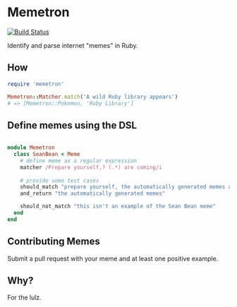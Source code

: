 # Memetron

[![Build
Status](https://travis-ci.org/audy/memetron.svg?branch=master)](https://travis-ci.org/audy/memetron)

Identify and parse internet "memes" in Ruby.

## How

```ruby
require 'memetron'

Memetron::Matcher.match('A wild Ruby library appears')
# => [Memetron::Pokemon, 'Ruby Library']
```

## Define memes using the DSL

```ruby

module Memetron
  class SeanBean < Meme
    # define meme as a regular expression
    matcher /Prepare yourself,? (.*) are coming/i
    
    # provide some test cases
    should_match "prepare yourself, the automatically generated memes are coming"
    and_return "the automatically generated memes"

    should_not_match "this isn't an example of the Sean Bean meme"
  end
end
```

## Contributing Memes

Submit a pull request with your meme and at least one positive example.

## Why?

For the lulz.

